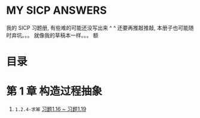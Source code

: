 # MY SICP ANSWERS

我的 SICP 习题册, 有些难的可能还没写出来 ^ ^ 还要再推敲推敲, 本册子也可能随时弃坑。。。 就像我的草稿本一样。。。 额

# 目录


# 第 1 章 构造过程抽象

1. `1.2.4-求幂` [习题1.16 ~ 习题1.19](./src/1.2.4-求幂)


